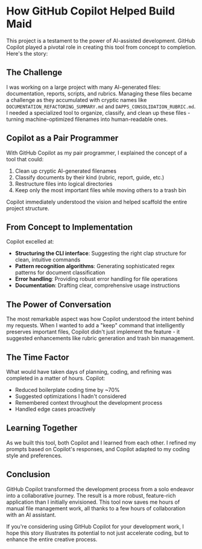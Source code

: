 # How GitHub Copilot Helped Build Maid

This project is a testament to the power of AI-assisted development. GitHub Copilot played a pivotal role in creating this tool from concept to completion. Here's the story:

## The Challenge

I was working on a large project with many AI-generated files: documentation, reports, scripts, and rubrics. Managing these files became a challenge as they accumulated with cryptic names like `DOCUMENTATION_REFACTORING_SUMMARY.md` and `DAPPS_CONSOLIDATION_RUBRIC.md`. I needed a specialized tool to organize, classify, and clean up these files - turning machine-optimized filenames into human-readable ones.

## Copilot as a Pair Programmer

With GitHub Copilot as my pair programmer, I explained the concept of a tool that could:

1. Clean up cryptic AI-generated filenames
2. Classify documents by their kind (rubric, report, guide, etc.)
3. Restructure files into logical directories
4. Keep only the most important files while moving others to a trash bin

Copilot immediately understood the vision and helped scaffold the entire project structure.

## From Concept to Implementation

Copilot excelled at:

- **Structuring the CLI interface**: Suggesting the right clap structure for clean, intuitive commands
- **Pattern recognition algorithms**: Generating sophisticated regex patterns for document classification
- **Error handling**: Providing robust error handling for file operations
- **Documentation**: Drafting clear, comprehensive usage instructions

## The Power of Conversation

The most remarkable aspect was how Copilot understood the intent behind my requests. When I wanted to add a "keep" command that intelligently preserves important files, Copilot didn't just implement the feature - it suggested enhancements like rubric generation and trash bin management.

## The Time Factor

What would have taken days of planning, coding, and refining was completed in a matter of hours. Copilot:

- Reduced boilerplate coding time by ~70%
- Suggested optimizations I hadn't considered
- Remembered context throughout the development process
- Handled edge cases proactively

## Learning Together

As we built this tool, both Copilot and I learned from each other. I refined my prompts based on Copilot's responses, and Copilot adapted to my coding style and preferences.

## Conclusion

GitHub Copilot transformed the development process from a solo endeavor into a collaborative journey. The result is a more robust, feature-rich application than I initially envisioned. This tool now saves me hours of manual file management work, all thanks to a few hours of collaboration with an AI assistant.

If you're considering using GitHub Copilot for your development work, I hope this story illustrates its potential to not just accelerate coding, but to enhance the entire creative process.
